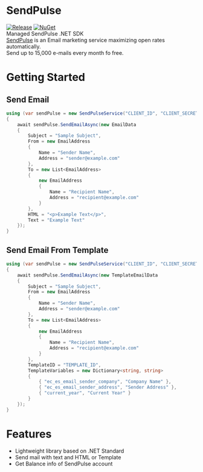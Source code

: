 # SendPulse
[![Release](https://img.shields.io/badge/Release-v1.0.0-brightgreen.svg)](https://github.com/iodes/SendPulse/releases)
[![NuGet](https://img.shields.io/badge/NuGet-v1.0.0-blue.svg)](https://www.nuget.org/packages/SendPulse.SDK/)  
Managed SendPulse .NET SDK  
[SendPulse](https://sendpulse.com) is an Email marketing service maximizing open rates automatically.  
Send up to 15,000 e-mails every month fo free.

# Getting Started
## Send Email
```csharp
using (var sendPulse = new SendPulseService("CLIENT_ID", "CLIENT_SECRET"))
{
    await sendPulse.SendEmailAsync(new EmailData
    {
        Subject = "Sample Subject",
        From = new EmailAddress
        {
            Name = "Sender Name",
            Address = "sender@example.com"
        },
        To = new List<EmailAddress>
        {
            new EmailAddress
            {
                Name = "Recipient Name",
                Address = "recipient@example.com"
            }
        },
        HTML = "<p>Example Text</p>",
        Text = "Example Text"
    });
}
```

## Send Email From Template
```csharp
using (var sendPulse = new SendPulseService("CLIENT_ID", "CLIENT_SECRET"))
{
    await sendPulse.SendEmailAsync(new TemplateEmailData
    {
        Subject = "Sample Subject",
        From = new EmailAddress
        {
            Name = "Sender Name",
            Address = "sender@example.com"
        },
        To = new List<EmailAddress>
        {
            new EmailAddress
            {
                Name = "Recipient Name",
                Address = "recipient@example.com"
            }
        },
        TemplateID = "TEMPLATE_ID",
        TemplateVariables = new Dictionary<string, string>
        {
            { "ec_es_email_sender_company", "Company Name" },
            { "ec_es_email_sender_address", "Sender Address" },
            { "current_year", "Current Year" }
        }
    });
}
```

# Features
* Lightweight library based on .NET Standard
* Send mail with text and HTML or Template
* Get Balance info of SendPulse account
